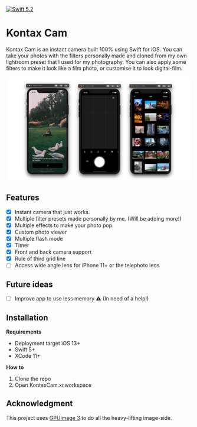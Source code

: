 [![Swift 5.2](https://img.shields.io/badge/swift-5.2-ED523F.svg?style=flat)](https://swift.org/download/)

# Kontax Cam
Kontax Cam is an instant camera built 100% using Swift for iOS. You can take your photos with the filters personally made and cloned from my own lightroom preset that I used for my photography. You can also apply some filters to make it look like a film photo, or customise it to look digital-film.

![image1](/images/image1.png)


## Features

 - [x] Instant camera that just works.
 - [x] Multiple filter presets made personally by me. (Will be adding more!)
 - [x] Multiple effects to make your photo pop.
 - [x] Custom photo viewer
 - [x] Multiple flash mode
 - [x] Timer
 - [x] Front and back camera support
 - [x] Rule of third grid line
 - [ ] Access wide angle lens for iPhone 11+ or the telephoto lens
 
 ## Future ideas
 
 - [ ] Improve app to use less memory ⚠️ (In need of a help!)

## Installation
**Requirements**

 - Deployment target iOS 13+
 - Swift 5+
 - XCode 11+
 
**How to**
1. Clone the repo
2. Open KontaxCam.xcworkspace


## Acknowledgment
This project uses [GPUImage 3](https://github.com/BradLarson/GPUImage3) to do all the heavy-lifting image-side. 
